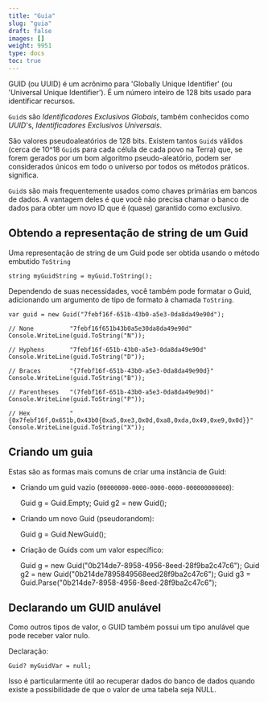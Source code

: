 ```yaml
---
title: "Guia"
slug: "guia"
draft: false
images: []
weight: 9951
type: docs
toc: true
---
```


GUID (ou UUID) é um acrônimo para 'Globally Unique Identifier' (ou 'Universal Unique Identifier'). É um número inteiro de 128 bits usado para identificar recursos.

`Guid`s são *Identificadores Exclusivos Globais*, também conhecidos como *UUID*'s, *Identificadores Exclusivos Universais*.

São valores pseudoaleatórios de 128 bits. Existem tantos `Guid`s válidos (cerca de 10^18 `Guid`s para cada célula de cada povo na Terra) que, se forem gerados por um bom algoritmo pseudo-aleatório, podem ser considerados únicos em todo o universo por todos os métodos práticos. significa.

`Guid`s são mais frequentemente usados ​​como chaves primárias em bancos de dados. A vantagem deles é que você não precisa chamar o banco de dados para obter um novo ID que é (quase) garantido como exclusivo.

## Obtendo a representação de string de um Guid
Uma representação de string de um Guid pode ser obtida usando o método embutido `ToString`

    string myGuidString = myGuid.ToString();

Dependendo de suas necessidades, você também pode formatar o Guid, adicionando um argumento de tipo de formato à chamada `ToString`.

    var guid = new Guid("7febf16f-651b-43b0-a5e3-0da8da49e90d");

    // None          "7febf16f651b43b0a5e30da8da49e90d"
    Console.WriteLine(guid.ToString("N"));

    // Hyphens       "7febf16f-651b-43b0-a5e3-0da8da49e90d"
    Console.WriteLine(guid.ToString("D"));

    // Braces        "{7febf16f-651b-43b0-a5e3-0da8da49e90d}"
    Console.WriteLine(guid.ToString("B"));

    // Parentheses   "(7febf16f-651b-43b0-a5e3-0da8da49e90d)"
    Console.WriteLine(guid.ToString("P"));

    // Hex           "{0x7febf16f,0x651b,0x43b0{0xa5,0xe3,0x0d,0xa8,0xda,0x49,0xe9,0x0d}}"
    Console.WriteLine(guid.ToString("X"));


## Criando um guia
Estas são as formas mais comuns de criar uma instância de Guid:

- Criando um guid vazio (`00000000-0000-0000-0000-000000000000`):


    Guid g = Guid.Empty;
    Guid g2 = new Guid();

- Criando um novo Guid (pseudorandom):


    Guid g = Guid.NewGuid();

- Criação de Guids com um valor específico:


    Guid g = new Guid("0b214de7-8958-4956-8eed-28f9ba2c47c6");
    Guid g2 = new Guid("0b214de7895849568eed28f9ba2c47c6");
    Guid g3 = Guid.Parse("0b214de7-8958-4956-8eed-28f9ba2c47c6");


## Declarando um GUID anulável
Como outros tipos de valor, o GUID também possui um tipo anulável que pode receber valor nulo.

Declaração:

    Guid? myGuidVar = null;

Isso é particularmente útil ao recuperar dados do banco de dados quando existe a possibilidade de que o valor de uma tabela seja NULL.

